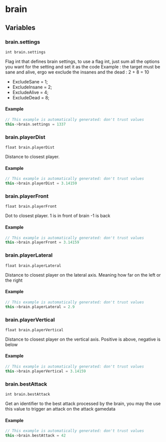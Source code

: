 # brain
## Variables
### **brain.settings**
`int brain.settings`

Flag int that defines brain settings, to use a flag int, just sum all the options you want for the setting and set it as the code
Example : the target must be sane and alive, ergo we exclude the insanes and the dead : 2 + 8 = 10
* ExcludeSane = 1;
* ExcludeInsane = 2;
* ExcludeAlive = 4;
* ExcludeDead = 8;


#### Example
``` cpp
// This example is automatically generated: don't trust values
this->brain.settings = 1337
```
### **brain.playerDist**
`float brain.playerDist`

Distance to closest player.


#### Example
``` cpp
// This example is automatically generated: don't trust values
this->brain.playerDist = 3.14159
```
### **brain.playerFront**
`float brain.playerFront`

Dot to closest player. 1 is in front of brain -1 is back


#### Example
``` cpp
// This example is automatically generated: don't trust values
this->brain.playerFront = 3.14159
```
### **brain.playerLateral**
`float brain.playerLateral`

Distance to closest player on the lateral axis. Meaning how far on the left or the right


#### Example
``` cpp
// This example is automatically generated: don't trust values
this->brain.playerLateral = 2.9
```
### **brain.playerVertical**
`float brain.playerVertical`

Distance to closest player on the vertical axis. Positive is above, negative is below


#### Example
``` cpp
// This example is automatically generated: don't trust values
this->brain.playerVertical = 3.14159
```
### **brain.bestAttack**
`int brain.bestAttack`

Get an identifier to the best attack processed by the brain, you may the use this value to trigger an attack on the attack gamedata


#### Example
``` cpp
// This example is automatically generated: don't trust values
this->brain.bestAttack = 42
```

